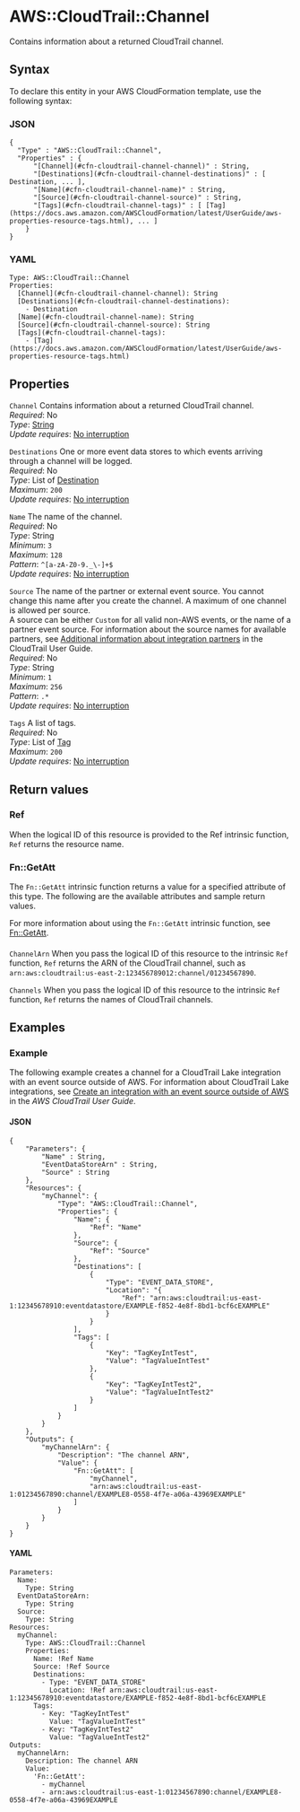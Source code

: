 # AWS::CloudTrail::Channel<a name="aws-resource-cloudtrail-channel"></a>

Contains information about a returned CloudTrail channel\.

## Syntax<a name="aws-resource-cloudtrail-channel-syntax"></a>

To declare this entity in your AWS CloudFormation template, use the following syntax:

### JSON<a name="aws-resource-cloudtrail-channel-syntax.json"></a>

```
{
  "Type" : "AWS::CloudTrail::Channel",
  "Properties" : {
      "[Channel](#cfn-cloudtrail-channel-channel)" : String,
      "[Destinations](#cfn-cloudtrail-channel-destinations)" : [ Destination, ... ],
      "[Name](#cfn-cloudtrail-channel-name)" : String,
      "[Source](#cfn-cloudtrail-channel-source)" : String,
      "[Tags](#cfn-cloudtrail-channel-tags)" : [ [Tag](https://docs.aws.amazon.com/AWSCloudFormation/latest/UserGuide/aws-properties-resource-tags.html), ... ]
    }
}
```

### YAML<a name="aws-resource-cloudtrail-channel-syntax.yaml"></a>

```
Type: AWS::CloudTrail::Channel
Properties: 
  [Channel](#cfn-cloudtrail-channel-channel): String
  [Destinations](#cfn-cloudtrail-channel-destinations): 
    - Destination
  [Name](#cfn-cloudtrail-channel-name): String
  [Source](#cfn-cloudtrail-channel-source): String
  [Tags](#cfn-cloudtrail-channel-tags): 
    - [Tag](https://docs.aws.amazon.com/AWSCloudFormation/latest/UserGuide/aws-properties-resource-tags.html)
```

## Properties<a name="aws-resource-cloudtrail-channel-properties"></a>

`Channel`  <a name="cfn-cloudtrail-channel-channel"></a>
Contains information about a returned CloudTrail channel\.  
*Required*: No  
*Type*: [String](aws-properties-cloudtrail-channel-channel.md)  
*Update requires*: [No interruption](https://docs.aws.amazon.com/AWSCloudFormation/latest/UserGuide/using-cfn-updating-stacks-update-behaviors.html#update-no-interrupt)

`Destinations`  <a name="cfn-cloudtrail-channel-destinations"></a>
One or more event data stores to which events arriving through a channel will be logged\.  
*Required*: No  
*Type*: List of [Destination](aws-properties-cloudtrail-channel-destination.md)  
*Maximum*: `200`  
*Update requires*: [No interruption](https://docs.aws.amazon.com/AWSCloudFormation/latest/UserGuide/using-cfn-updating-stacks-update-behaviors.html#update-no-interrupt)

`Name`  <a name="cfn-cloudtrail-channel-name"></a>
The name of the channel\.  
*Required*: No  
*Type*: String  
*Minimum*: `3`  
*Maximum*: `128`  
*Pattern*: `^[a-zA-Z0-9._\-]+$`  
*Update requires*: [No interruption](https://docs.aws.amazon.com/AWSCloudFormation/latest/UserGuide/using-cfn-updating-stacks-update-behaviors.html#update-no-interrupt)

`Source`  <a name="cfn-cloudtrail-channel-source"></a>
The name of the partner or external event source\. You cannot change this name after you create the channel\. A maximum of one channel is allowed per source\.  
 A source can be either `Custom` for all valid non\-AWS events, or the name of a partner event source\. For information about the source names for available partners, see [Additional information about integration partners](https://docs.aws.amazon.com/awscloudtrail/latest/userguide/query-event-data-store-integration.html#cloudtrail-lake-partner-information) in the CloudTrail User Guide\.   
*Required*: No  
*Type*: String  
*Minimum*: `1`  
*Maximum*: `256`  
*Pattern*: `.*`  
*Update requires*: [No interruption](https://docs.aws.amazon.com/AWSCloudFormation/latest/UserGuide/using-cfn-updating-stacks-update-behaviors.html#update-no-interrupt)

`Tags`  <a name="cfn-cloudtrail-channel-tags"></a>
A list of tags\.  
*Required*: No  
*Type*: List of [Tag](https://docs.aws.amazon.com/AWSCloudFormation/latest/UserGuide/aws-properties-resource-tags.html)  
*Maximum*: `200`  
*Update requires*: [No interruption](https://docs.aws.amazon.com/AWSCloudFormation/latest/UserGuide/using-cfn-updating-stacks-update-behaviors.html#update-no-interrupt)

## Return values<a name="aws-resource-cloudtrail-channel-return-values"></a>

### Ref<a name="aws-resource-cloudtrail-channel-return-values-ref"></a>

When the logical ID of this resource is provided to the Ref intrinsic function, `Ref` returns the resource name\. 

### Fn::GetAtt<a name="aws-resource-cloudtrail-channel-return-values-fn--getatt"></a>

The `Fn::GetAtt` intrinsic function returns a value for a specified attribute of this type\. The following are the available attributes and sample return values\.

For more information about using the `Fn::GetAtt` intrinsic function, see [Fn::GetAtt](https://docs.aws.amazon.com/AWSCloudFormation/latest/UserGuide/intrinsic-function-reference-getatt.html)\.

#### <a name="aws-resource-cloudtrail-channel-return-values-fn--getatt-fn--getatt"></a>

`ChannelArn`  <a name="ChannelArn-fn::getatt"></a>
 When you pass the logical ID of this resource to the intrinsic `Ref` function, `Ref` returns the ARN of the CloudTrail channel, such as `arn:aws:cloudtrail:us-east-2:123456789012:channel/01234567890`\.

`Channels`  <a name="Channels-fn::getatt"></a>
 When you pass the logical ID of this resource to the intrinsic `Ref` function, `Ref` returns the names of CloudTrail channels\.

## Examples<a name="aws-resource-cloudtrail-channel--examples"></a>

### Example<a name="aws-resource-cloudtrail-channel--examples--Example"></a>

The following example creates a channel for a CloudTrail Lake integration with an event source outside of AWS\. For information about CloudTrail Lake integrations, see [Create an integration with an event source outside of AWS](https://docs.aws.amazon.com/awscloudtrail/latest/userguide/query-event-data-store-integration.html) in the *AWS CloudTrail User Guide*\.

#### JSON<a name="aws-resource-cloudtrail-channel--examples--Example--json"></a>

```
{
    "Parameters": {
    	"Name" : String,
      	"EventDataStoreArn" : String,
      	"Source" : String
    },
    "Resources": {
        "myChannel": {
            "Type": "AWS::CloudTrail::Channel",
            "Properties": {
                "Name": {
                    "Ref": "Name"
                },
                "Source": {
                    "Ref": "Source"
                },
                "Destinations": [
                    {
                        "Type": "EVENT_DATA_STORE",
                        "Location": "{
                        	"Ref": "arn:aws:cloudtrail:us-east-1:12345678910:eventdatastore/EXAMPLE-f852-4e8f-8bd1-bcf6cEXAMPLE"
                    	}
                    }
                ],
                "Tags": [
                    {
                        "Key": "TagKeyIntTest",
                        "Value": "TagValueIntTest"
                    },
                    {
                        "Key": "TagKeyIntTest2",
                        "Value": "TagValueIntTest2"
                    }
                ]
            }
        }
    },
    "Outputs": {
        "myChannelArn": {
            "Description": "The channel ARN",
            "Value": {
                "Fn::GetAtt": [
                    "myChannel",
                    "arn:aws:cloudtrail:us-east-1:01234567890:channel/EXAMPLE8-0558-4f7e-a06a-43969EXAMPLE"
                ]
            }
        }
    }
}
```

#### YAML<a name="aws-resource-cloudtrail-channel--examples--Example--yaml"></a>

```
Parameters:
  Name:
    Type: String
  EventDataStoreArn:
    Type: String
  Source:
    Type: String
Resources:
  myChannel:
    Type: AWS::CloudTrail::Channel
    Properties:
      Name: !Ref Name
      Source: !Ref Source
      Destinations:
        - Type: "EVENT_DATA_STORE"
          Location: !Ref arn:aws:cloudtrail:us-east-1:12345678910:eventdatastore/EXAMPLE-f852-4e8f-8bd1-bcf6cEXAMPLE
      Tags:
        - Key: "TagKeyIntTest"
          Value: "TagValueIntTest"
        - Key: "TagKeyIntTest2"
          Value: "TagValueIntTest2"
Outputs:
  myChannelArn:
    Description: The channel ARN
    Value:
      'Fn::GetAtt':
        - myChannel
        - arn:aws:cloudtrail:us-east-1:01234567890:channel/EXAMPLE8-0558-4f7e-a06a-43969EXAMPLE
```